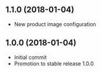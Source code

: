## 1.1.0 (2018-01-04)
- New product image configuration

## 1.0.0 (2018-01-04)
- Initial commit
- Promotion to stable release 1.0.0